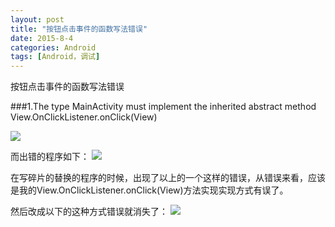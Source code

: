```yaml
---
layout: post
title: "按钮点击事件的函数写法错误"
date: 2015-8-4
categories: Android
tags: [Android，调试]
---
```

按钮点击事件的函数写法错误

<!-- more -->


###1.The type MainActivity must implement the inherited abstract method View.OnClickListener.onClick(View)

![](http://img-storage.qiniudn.com/15-7-31/107969.jpg)

而出错的程序如下：
![](http://img-storage.qiniudn.com/15-7-31/15099384.jpg)

在写碎片的替换的程序的时候，出现了以上的一个这样的错误，从错误来看，应该是我的View.OnClickListener.onClick(View)方法实现实现方式有误了。

然后改成以下的这种方式错误就消失了：
![](http://img-storage.qiniudn.com/15-7-31/29842717.jpg)